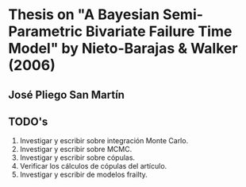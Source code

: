 # Thesis on "A Bayesian Semi-Parametric Bivariate Failure Time Model" by Nieto-Barajas & Walker (2006)
## José Pliego San Martín

## TODO's
1. Investigar y escribir sobre integración Monte Carlo.
2. Investigar y escribir sobre MCMC.
3. Investigar y escribir sobre cópulas.
4. Verificar los cálculos de cópulas del artículo.
5. Investigar y escribir de modelos frailty.